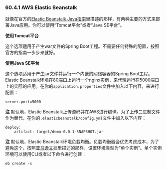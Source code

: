 ### 60.4.1 AWS Elastic Beanstalk

就像在官方的[Elastic Beanstalk Java指南](https://docs.aws.amazon.com/elasticbeanstalk/latest/dg/create_deploy_Java.html)里描述的那样，有两种主要的方式来部署Java应用。你可以使用“Tomcat平台”或者“Java SE平台”。

**使用Tomcat平台**

这个选项适用于产生war文件的Spring Boot工程。不需要任何特殊的配置，按照官方的指南一步步来就好。

**使用Java SE平台**

这个选项适用于产生jar文件并运行一个内嵌的网络容器的Spring Boot工程。Elastic Beanstalk环境在80端口上运行一个nginx实例，来代理运行在5000端口上的实际的应用。在你的`application.properties`文件中加入以下内容，来进行配置：
```properties
server.port=5000
```

**注** 默认地，Elastic Beanstalk上传源码并在AWS进行编译。为了上传二进制文件作为替代，在你的`.elasticbeanstalk/config.yml`文件中加入以下内容：
```properties
deploy:
    artifact: target/demo-0.0.1-SNAPSHOT.jar
```

**注** 默认地，Elastic Beanstalk环境负载均衡。负载均衡器会优先考虑成本，为了避免这个，按照[亚马逊文档](https://docs.aws.amazon.com/elasticbeanstalk/latest/dg/environments-create-wizard.html#environments-create-wizard-capacity)里描述的那样，设置环境类型为“单个实例”。单个实例环境可以使用CLI或者以下命令进行创建：
```command
eb create -s
```
